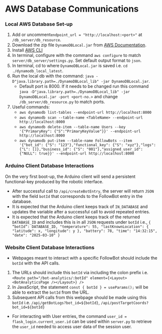 <h1> AWS Database Communications</h1>

<h3> Local AWS Database Set-up </h3>

1. Add or uncomment`endpoint_url = "http://localhost:<port>"` at `/db_server/db_resource`.
2. Download the zip file `DynamoDBLocal.jar` from [AWS Documentation](https://docs.aws.amazon.com/amazondynamodb/latest/developerguide/DynamoDBLocal.DownloadingAndRunning.html).
3. Install [AWS CLI](https://docs.aws.amazon.com/cli/latest/userguide/getting-started-install.html)
4. In terminal, configure with the command `aws configure` to match `server/db_server/settings.py`. Set default output format to `json`.
5. In terminal, cd to where `DynamoDBLocal.jar` is saved i.e. `cd ./dynamodb_local_latest`.
6. Run the local db with the command: `java -D"java.library.path=./DynamoDBLocal_lib" -jar DynamoDBLocal.jar`.
   * Default port is 8000. If it needs to be changed run this command `java -D"java.library.path=./DynamoDBLocal_lib" -jar DynamoDBLocal.jar -port <port-no.>` and change `/db_server/db_resource.py` to match ports.
7. Useful commands:
   * `aws dynamodb list-tables --endpoint-url http://localhost:8000`
   * `aws dynamodb scan --table-name <TableName> --endpoint-url http://localhost:8000`
   * `aws dynamodb delete-item --table-name Users --key '{"PrimaryKey": {"S":"PrimaryKeyValue"}}' --endpoint-url http://localhost:8000`
   * `aws dynamodb put-item --table-name FollowBots --item '{"bot_id": {"S": "123"},"functional_key": {"S": "xyz"},"logs": {"L": []},"business_id": {"S": "001"},"assigned_user_id": {"NULL": true}}' --endpoint-url http://localhost:8000`

<h3> Arduino Client Database Interactions </h3>

On the very first boot-up, the Arduino client will send a persistent functional-key produced by the robotic interface.
* After successful call to `/api/createBotEntry`, the server will return `JSON` with the field `botId` that corresponds to the FollowBot entry in the database. 
* It is expected that the Arduino client keeps track of `IN_DATABASE` and updates the variable after a successful call to avoid repeated entries.
* It is expected that the Arduino client keeps track of the returned `DATABASE_ID` and includes this is in all `JSON` requests under `botId` i.e.,
`{
    “botId”: DATABASE_ID,
    "temperature": 55,
    "lastKnownLocation": {
      "latitude": x,
      "longitude": y
    },
    "battery": 78,
    "time": "14:32:15",
    "date": "2025-03-10"
  }
`

<h3> Website Client Database Interactions </h3>

* Webpages meant to interact with a specific FollowBot should include the `botId` with the API calls.
1. The URLs should include this `botId` via including the colon prefix i.e. `<Route path="/bot-analytics/:botId" element={<Layout><BotAnalyticsPage /></Layout>} />`
2. In JavaScript, the statement `const { botId } = useParams();` will be able to extract the `botId` from the URL.
3. Subsequent API calls from this webpage should be made using this `botId` i.e. `/api/getBotLogs?bot_id=${botId}`, `/api/postTargetCoords?bot_id=${botId}`

* For interacting with User entries, the command `user_id = flask_login.current_user.id` can be used within `server.py` to retrieve the `user_id` needed to access user data of the session user.
